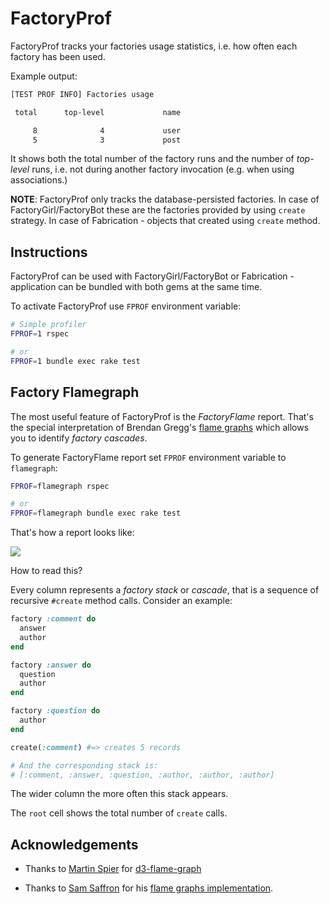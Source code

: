 # FactoryProf

FactoryProf tracks your factories usage statistics, i.e. how often each factory has been used.

Example output:

```sh
[TEST PROF INFO] Factories usage

 total      top-level             name

     8              4             user
     5              3             post
```


It shows both the total number of the factory runs and the number of _top-level_ runs, i.e. not during another factory invocation (e.g. when using associations.)

**NOTE**: FactoryProf only tracks the database-persisted factories. In case of FactoryGirl/FactoryBot these are the factories
provided by using `create` strategy. In case of Fabrication - objects that created using `create` method.

## Instructions

FactoryProf can be used with FactoryGirl/FactoryBot or Fabrication - application can be bundled with both gems at the same time.

To activate FactoryProf use `FPROF` environment variable:

```sh
# Simple profiler
FPROF=1 rspec

# or
FPROF=1 bundle exec rake test
```

## Factory Flamegraph

The most useful feature of FactoryProf is the _FactoryFlame_ report. That's the special interpretation of Brendan Gregg's [flame graphs](http://www.brendangregg.com/flamegraphs.html) which allows you to identify _factory cascades_.

To generate FactoryFlame report set `FPROF` environment variable to `flamegraph`:

```sh
FPROF=flamegraph rspec

# or
FPROF=flamegraph bundle exec rake test
```

That's how a report looks like:

![](https://s3-us-west-1.amazonaws.com/vladem/test-prof/factory-flame.gif)

How to read this?

Every column represents a _factory stack_ or _cascade_, that is a sequence of recursive `#create` method calls. Consider an example:

```ruby
factory :comment do
  answer
  author
end

factory :answer do
  question
  author
end

factory :question do
  author
end

create(:comment) #=> creates 5 records

# And the corresponding stack is:
# [:comment, :answer, :question, :author, :author, :author]
```

The wider column the more often this stack appears.

The `root` cell shows the total number of `create` calls.

## Acknowledgements

- Thanks to [Martin Spier](https://github.com/spiermar) for [d3-flame-graph](https://github.com/spiermar/d3-flame-graph)

- Thanks to [Sam Saffron](https://github.com/SamSaffron) for his [flame graphs implementation](https://github.com/SamSaffron/flamegraph).
